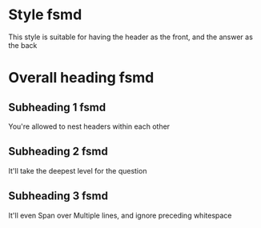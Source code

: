 # Style fsmd

This style is suitable for having the header as the front, and the answer as the back

# Overall heading fsmd

## Subheading 1 fsmd

You're allowed to nest headers within each other

## Subheading 2 fsmd

It'll take the deepest level for the question

## Subheading 3 fsmd

It'll even
Span over
Multiple lines, and ignore preceding whitespace
